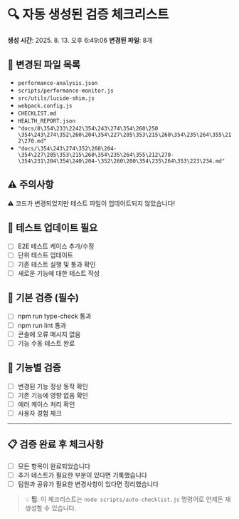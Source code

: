 # 🔍 자동 생성된 검증 체크리스트

**생성 시간**: 2025. 8. 13. 오후 6:49:06
**변경된 파일**: 8개

## 📁 변경된 파일 목록

- `performance-analysis.json`
- `scripts/performance-monitor.js`
- `src/utils/lucide-shim.js`
- `webpack.config.js`
- `CHECKLIST.md`
- `HEALTH_REPORT.json`
- `"docs/8\354\233\2242\354\243\274\354\260\250 \354\243\274\352\260\204\354\227\205\353\215\260\354\235\264\355\212\270.md"`
- `"docs/\354\243\274\352\260\204-\354\227\205\353\215\260\354\235\264\355\212\270-\354\231\204\354\240\204-\352\260\200\354\235\264\353\223\234.md"`

## ⚠️ 주의사항

⚠️ 코드가 변경되었지만 테스트 파일이 업데이트되지 않았습니다!

## 🧪 테스트 업데이트 필요

- [ ] E2E 테스트 케이스 추가/수정
- [ ] 단위 테스트 업데이트
- [ ] 기존 테스트 실행 및 통과 확인
- [ ] 새로운 기능에 대한 테스트 작성

## 🔧 기본 검증 (필수)

- [ ] npm run type-check 통과
- [ ] npm run lint 통과
- [ ] 콘솔에 오류 메시지 없음
- [ ] 기능 수동 테스트 완료

## 🎯 기능별 검증

- [ ] 변경된 기능 정상 동작 확인
- [ ] 기존 기능에 영향 없음 확인
- [ ] 에러 케이스 처리 확인
- [ ] 사용자 경험 체크

---

## 📋 검증 완료 후 체크사항

- [ ] 모든 항목이 완료되었습니다
- [ ] 추가 테스트가 필요한 부분이 있다면 기록했습니다
- [ ] 팀원과 공유가 필요한 변경사항이 있다면 정리했습니다

> 💡 **팁**: 이 체크리스트는 `node scripts/auto-checklist.js` 명령어로 언제든 재생성할 수 있습니다.
